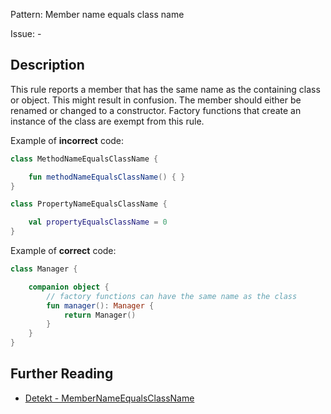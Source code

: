 Pattern: Member name equals class name

Issue: -

## Description

This rule reports a member that has the same name as the containing class or object. This might result in confusion. The member should either be renamed or changed to a constructor. Factory functions that create an instance of the class are exempt from this rule.

Example of **incorrect** code:

```kotlin
class MethodNameEqualsClassName {

    fun methodNameEqualsClassName() { }
}

class PropertyNameEqualsClassName {

    val propertyEqualsClassName = 0
}
```

Example of **correct** code:

```kotlin
class Manager {

    companion object {
        // factory functions can have the same name as the class
        fun manager(): Manager {
            return Manager()
        }
    }
}
```

## Further Reading

* [Detekt - MemberNameEqualsClassName](https://arturbosch.github.io/detekt/naming.html#membernameequalsclassname)